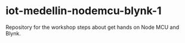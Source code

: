 # iot-medellin-nodemcu-blynk-1
Repository for the workshop steps about get hands on Node MCU and Blynk.
